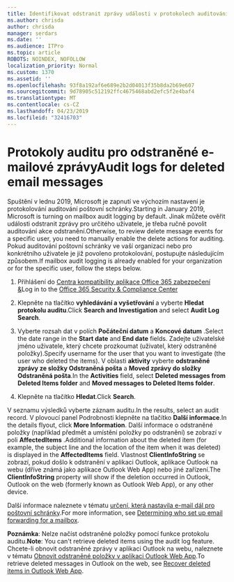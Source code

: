 ```yaml
---
title: Identifikovat odstranit zprávy události v protokolech auditování
ms.author: chrisda
author: chrisda
manager: serdars
ms.date: ''
ms.audience: ITPro
ms.topic: article
ROBOTS: NOINDEX, NOFOLLOW
localization_priority: Normal
ms.custom: 1370
ms.assetid: ''
ms.openlocfilehash: 93f8a192af6e689e2b2d04013f35b8da2b69e607
ms.sourcegitcommit: 9d78905c512192ffc4675468abd2efc5f2e4baf4
ms.translationtype: MT
ms.contentlocale: cs-CZ
ms.lasthandoff: 04/23/2019
ms.locfileid: "32416703"
---
```

# <a name="audit-logs-for-deleted-email-messages"></a><span data-ttu-id="51134-102">Protokoly auditu pro odstraněné e-mailové zprávy</span><span class="sxs-lookup"><span data-stu-id="51134-102">Audit logs for deleted email messages</span></span>

<span data-ttu-id="51134-103">Spuštění v lednu 2019, Microsoft je zapnutí ve výchozím nastavení je protokolování auditování poštovní schránky.</span><span class="sxs-lookup"><span data-stu-id="51134-103">Starting in January 2019, Microsoft is turning on mailbox audit logging by default.</span></span> <span data-ttu-id="51134-104">Jinak můžete ověřit události odstranit zprávy pro určitého uživatele, je třeba ručně povolit auditování akce odstranění.</span><span class="sxs-lookup"><span data-stu-id="51134-104">Otherwise, to review delete message events for a specific user, you need to manually enable the delete actions for auditing.</span></span> <span data-ttu-id="51134-105">Pokud auditování poštovní schránky ve vaší organizaci nebo pro konkrétního uživatele je již povoleno protokolování, postupujte následujícím způsobem.</span><span class="sxs-lookup"><span data-stu-id="51134-105">If mailbox audit logging is already enabled for your organization or for the specific user, follow the steps below.</span></span>

1. <span data-ttu-id="51134-106">Přihlášení do [Centra kompatibility aplikace Office 365 zabezpečení &](https://protection.office.com/)</span><span class="sxs-lookup"><span data-stu-id="51134-106">Log in to the [Office 365 Security & Compliance Center](https://protection.office.com/)</span></span>

2. <span data-ttu-id="51134-107">Klepněte na tlačítko **vyhledávání a vyšetřování** a vyberte **Hledat protokolu auditu**.</span><span class="sxs-lookup"><span data-stu-id="51134-107">Click **Search and Investigation** and select **Audit Log Search**.</span></span>

3. <span data-ttu-id="51134-108">Vyberte rozsah dat v polích **Počáteční datum** a **Koncové datum** .</span><span class="sxs-lookup"><span data-stu-id="51134-108">Select the date range in the **Start date** and **End date** fields.</span></span> <span data-ttu-id="51134-109">Zadejte uživatelské jméno uživatele, který chcete prozkoumat (uživatel, který odstraněné položky).</span><span class="sxs-lookup"><span data-stu-id="51134-109">Specify username for the user that you want to investigate (the user who deleted the items).</span></span> <span data-ttu-id="51134-110">V oblasti **aktivity** vyberte **odstraněné zprávy ze složky Odstraněná pošta** a **Moved zprávy do složky Odstraněná pošta**.</span><span class="sxs-lookup"><span data-stu-id="51134-110">In the **Activities** field, select **Deleted messages from Deleted Items folder** and **Moved messages to Deleted Items folder**.</span></span>

4. <span data-ttu-id="51134-111">Klepněte na tlačítko **Hledat**.</span><span class="sxs-lookup"><span data-stu-id="51134-111">Click **Search**.</span></span>

<span data-ttu-id="51134-112">V seznamu výsledků vyberte záznam auditu.</span><span class="sxs-lookup"><span data-stu-id="51134-112">In the results, select an audit record.</span></span> <span data-ttu-id="51134-113">V plovoucí panel Podrobnosti klepněte na tlačítko **Další informace**.</span><span class="sxs-lookup"><span data-stu-id="51134-113">In the details flyout, click **More Information**.</span></span> <span data-ttu-id="51134-114">Další informace o odstraněné položky (například předmět a umístění položky po odstranění) se zobrazí v poli **AffectedItems** .</span><span class="sxs-lookup"><span data-stu-id="51134-114">Additional information about the deleted item (for example, the subject line and the location of the item when it was deleted) is displayed in the **AffectedItems** field.</span></span> <span data-ttu-id="51134-115">Vlastnost **ClientInfoString** se zobrazí, pokud došlo k odstranění v aplikaci Outlook, aplikace Outlook na webu (dříve známá jako aplikace Outlook Web App) nebo jiné zařízení.</span><span class="sxs-lookup"><span data-stu-id="51134-115">The **ClientInfoString** property will show if the deletion occurred in Outlook, Outlook on the web (formerly known as Outlook Web App), or any other device.</span></span>

<span data-ttu-id="51134-116">Další informace naleznete v tématu [určení, která nastavila e-mail dál pro poštovní schránky](https://docs.microsoft.com/office365/securitycompliance/auditing-troubleshooting-scenarios#determining-if-a-user-deleted-email-items).</span><span class="sxs-lookup"><span data-stu-id="51134-116">For more information, see [Determining who set up email forwarding for a mailbox](https://docs.microsoft.com/office365/securitycompliance/auditing-troubleshooting-scenarios#determining-if-a-user-deleted-email-items).</span></span>

<span data-ttu-id="51134-117">**Poznámka**: Nelze načíst odstraněné položky pomocí funkce protokolu auditu.</span><span class="sxs-lookup"><span data-stu-id="51134-117">**Note**: You can't retrieve deleted items using the audit log feature.</span></span> <span data-ttu-id="51134-118">Chcete-li obnovit odstraněné zprávy v aplikaci Outlook na webu, naleznete v tématu [Obnovit odstraněné položky v aplikaci Outlook Web App](https://support.office.com/article/C3D8FC15-EEEF-4F1C-81DF-E27964B7EDD4).</span><span class="sxs-lookup"><span data-stu-id="51134-118">To retrieve deleted messages in Outlook on the web, see [Recover deleted items in Outlook Web App](https://support.office.com/article/C3D8FC15-EEEF-4F1C-81DF-E27964B7EDD4).</span></span>
